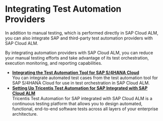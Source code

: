 <!-- loio82b04bb9b0df420aada0cd38925a6354 -->

# Integrating Test Automation Providers

In addition to manual testing, which is performed directly in SAP Cloud ALM, you can also integrate SAP and third-party test automation providers with SAP Cloud ALM.

By integrating automation providers with SAP Cloud ALM, you can reduce your manual testing efforts and take advantage of its test orchestration, execution monitoring, and reporting capabilities.

-   **[Integrating the Test Automation Tool for SAP S/4HANA Cloud](integrating-the-test-automation-tool-for-sap-s-4hana-cloud-0712254.md "You can integrate automated test cases from the test automation tool for SAP S/4HANA
		Cloud for use in test orchestration in SAP Cloud ALM.")**  
You can integrate automated test cases from the test automation tool for SAP S/4HANA Cloud for use in test orchestration in SAP Cloud ALM.
-   **[Setting Up Tricentis Test Automation for SAP Integrated with SAP Cloud ALM](setting-up-tricentis-test-automation-for-sap-integrated-with-sap-cloud-alm-2bddb58.md "Tricentis Test Automation for SAP integrated with SAP Cloud ALM is a continuous testing
		platform that allows you to design automated, functional, end-to-end software tests across
		all layers of your enterprise architecture.")**  
Tricentis Test Automation for SAP integrated with SAP Cloud ALM is a continuous testing platform that allows you to design automated, functional, end-to-end software tests across all layers of your enterprise architecture.

